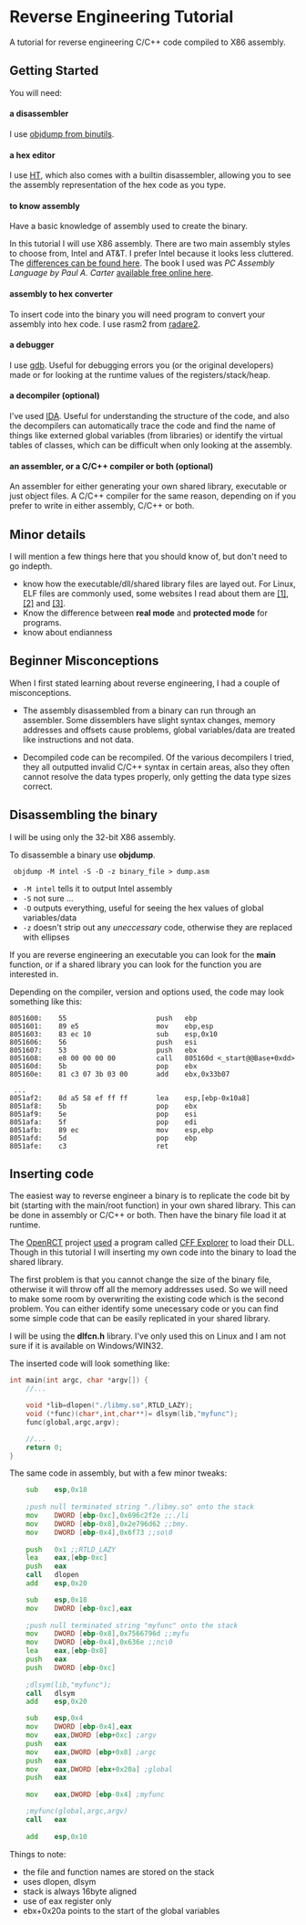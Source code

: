 # Reverse Engineering Tutorial

A tutorial for reverse engineering C/C++ code compiled to X86 assembly.

## Getting Started

You will need:

#### a disassembler

I use [objdump from binutils](https://www.gnu.org/software/binutils). 

#### a hex editor

I use [HT](http://hte.sourceforge.net), which also comes with a builtin disassembler, allowing you to see the assembly representation of the hex code as you type.

#### to know assembly

Have a basic knowledge of assembly used to create the binary.

In this tutorial I will use X86 assembly. There are two main assembly styles to choose from, Intel and AT&T. I prefer Intel because it looks less cluttered. The [differences can be found here](http://archive.is/f1dul). The book I used was *PC Assembly Language by Paul A. Carter* [available free online here](http://pacman128.github.io/pcasm).

#### assembly to hex converter

To insert code into the binary you will need program to convert your assembly into hex code. I use rasm2 from [radare2](https://radare.org).

#### a debugger

I use [gdb](https://www.gnu.org/software/gdb/). Useful for debugging errors you (or the original developers) made or for looking at the runtime values of the registers/stack/heap.

#### a decompiler (optional)

I've used [IDA](https://www.hex-rays.com/products/ida/). Useful for understanding the structure of the code, and also the decompilers can automatically trace the code and find the name of things like externed global variables (from libraries) or identify the virtual tables of classes, which can be difficult when only looking at the assembly.

#### an assembler, or a C/C++ compiler or both (optional)

An assembler for either generating your own shared library, executable or just object files. A C/C++ compiler for the same reason, depending on if you prefer to write in either assembly, C/C++ or both.

## Minor details
I will mention a few things here that you should know of, but don't need to go indepth.

* know how the executable/dll/shared library files are layed out. For Linux, ELF files are commonly used, some websites I read about them are [[1]](http://archive.is/wJW5i), [[2]](http://archive.is/JyChY) and [[3]](http://archive.is/DBnia).
* Know the difference between **real mode** and **protected mode** for programs.
* know about endianness 

## Beginner Misconceptions

When I first stated learning about reverse engineering, I had a couple of misconceptions.

* The assembly disassembled from a binary can run through an assembler. Some dissemblers have slight syntax changes, memory addresses and offsets cause problems, global variables/data are treated like instructions and not data.

* Decompiled code can be recompiled. Of the various decompilers I tried, they all outputted invalid C/C++ syntax in certain areas, also they often cannot resolve the data types properly, only getting the data type sizes correct.

## Disassembling the binary

I will be using only the 32-bit X86 assembly.

To disassemble a binary use **objdump**.

```	objdump -M intel -S -D -z binary_file > dump.asm```

*  ```-M intel``` tells it to output Intel assembly
* ```-S``` not sure ...
* ```-D``` outputs everything, useful for seeing the hex values of global variables/data
* ```-z``` doesn't strip out any *uneccessary* code, otherwise they are replaced with ellipses

If you are reverse engineering an executable you can look for the **main** function, or if a shared library you can look for the function you are interested in.

Depending on the compiler, version and options used, the code may look something like this:
```
8051600:	55                   	push   ebp
8051601:	89 e5                	mov    ebp,esp
8051603:	83 ec 10             	sub    esp,0x10
8051606:	56                   	push   esi
8051607:	53                   	push   ebx
8051608:	e8 00 00 00 00       	call   805160d <_start@@Base+0xdd>
805160d:	5b                   	pop    ebx
805160e:	81 c3 07 3b 03 00    	add    ebx,0x33b07
 
 ...
8051af2:	8d a5 58 ef ff ff    	lea    esp,[ebp-0x10a8]
8051af8:	5b                   	pop    ebx
8051af9:	5e                   	pop    esi
8051afa:	5f                   	pop    edi
8051afb:	89 ec                	mov    esp,ebp
8051afd:	5d                   	pop    ebp
8051afe:	c3                   	ret    
```

## Inserting code

The easiest way to reverse engineer a binary is to replicate the code bit by bit (starting with the main/root function) in your own shared library. This can be done in assembly or C/C++ or both. Then have the binary file load it at runtime.

The [OpenRCT](https://openrct2.org/) project [used](http://archive.is/SDuL0) a program called [CFF Explorer](http://www.ntcore.com/exsuite.php) to load their DLL. Though in this tutorial I will inserting my own code into the binary to load the shared library.

The first problem is that you cannot change the size of the binary file, otherwise it will throw off all the memory addresses used. So we will need to make some room by overwriting the existing code which is the second problem. You can either identify some unecessary code or you can find some simple code that can be easily replicated in your shared library.

I will be using the **dlfcn.h** library. I've only used this on Linux and I am not sure if it is available on Windows/WIN32.

The inserted code will look something like:

```C
int main(int argc, char *argv[]) {
    //...

    void *lib=dlopen("./libmy.so",RTLD_LAZY);
    void (*func)(char*,int,char**)= dlsym(lib,"myfunc");
    func(global,argc,argv);

    //...
    return 0;
}
```

The same code in assembly, but with a few minor tweaks:

```asm
	sub    esp,0x18
	
	;push null terminated string "./libmy.so" onto the stack
	mov    DWORD [ebp-0xc],0x696c2f2e ;;./li
	mov    DWORD [ebp-0x8],0x2e796d62 ;;bmy.
	mov    DWORD [ebp-0x4],0x6f73 ;;so\0
	
	push   0x1 ;;RTLD_LAZY
	lea    eax,[ebp-0xc]
	push   eax
	call   dlopen
	add    esp,0x20

	sub    esp,0x18
	mov    DWORD [ebp-0xc],eax
	
	;push null terminated string "myfunc" onto the stack
	mov    DWORD [ebp-0x8],0x7566796d ;;myfu
	mov    DWORD [ebp-0x4],0x636e ;;nc\0
	lea    eax,[ebp-0x8]
	push   eax
	push   DWORD [ebp-0xc]
	
	;dlsym(lib,"myfunc");
	call   dlsym
	add    esp,0x20

	sub    esp,0x4
	mov    DWORD [ebp-0x4],eax
	mov    eax,DWORD [ebp+0xc] ;argv
	push   eax
	mov    eax,DWORD [ebp+0x8] ;argc
	push   eax
	mov    eax,DWORD [ebx+0x20a] ;global
	push   eax
	
	mov    eax,DWORD [ebp-0x4] ;myfunc

	;myfunc(global,argc,argv)
	call   eax
	
	add    esp,0x10
```

Things to note:

* the file and function names are stored on the stack
* uses dlopen, dlsym
* stack is always 16byte aligned
* use of eax register only
* ebx+0x20a points to the start of the global variables
